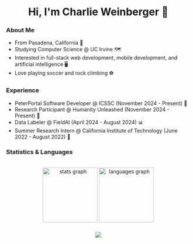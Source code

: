 <h1 align="center">Hi, I'm Charlie Weinberger 👋 </h1>

### About Me
- From Pasadena, California 🌹
- Studying Computer Science @ UC Irvine 🗺️
- Interested in full-stack web development, mobile development, and artificial intelligence 🖥️
- Love playing soccer and rock climbing ⚽

### Experience
- PeterPortal Software Developer @ ICSSC (November 2024 - Present) 🐜
- Research Participant @ Humanity Unleashed (November 2024 - Present) 🧍
- Data Labeler @ FieldAI (April 2024 - August 2024) 📊
- Summer Research Intern @ California Institute of Technology (June 2022 - August 2022) 🌠

### Statistics & Languages

<br>

<div align="center">
  <img src="https://github-readme-stats.vercel.app/api?username=charlieweinberger&hide_title=false&hide_rank=false&show_icons=true&include_all_commits=true&count_private=true&disable_animations=false&theme=dracula&locale=en&hide_border=false" height="150" alt="stats graph"  />
  <img src="https://github-readme-stats.vercel.app/api/top-langs?username=charlieweinberger&locale=en&hide_title=false&layout=compact&card_width=320&langs_count=5&theme=dracula&hide_border=false" height="150" alt="languages graph"  />
</div>

### 

<p align="center">
  <a href="https://skillicons.dev">
    <img src="https://skillicons.dev/icons?i=py,cpp,js,ts,html,css,tailwindcss,nodejs,react,nextjs,supabase,postgresql" />
  </a>
</p>
